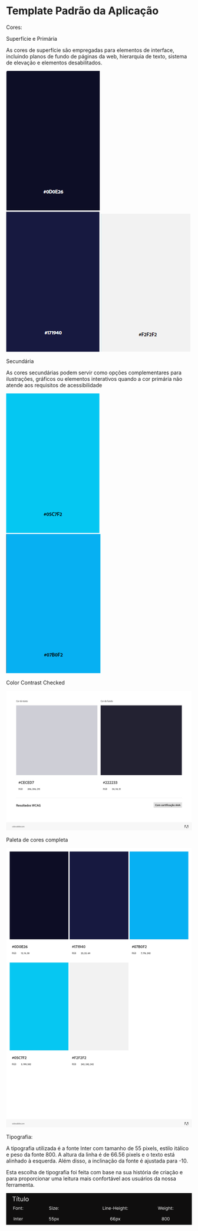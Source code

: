 # Template Padrão da Aplicação

Cores:

Superfície e Primária

As cores de superfície são empregadas para elementos de interface, incluindo planos de fundo de páginas da web, hierarquia de texto, sistema de elevação e elementos desabilitados.

![image](https://github.com/ICEI-PUC-Minas-PMV-ADS/pmv-ads-2024-1-e2-proj-int-t5-managermoney/blob/main/docs/img/0D0E26.png)
![image](https://github.com/ICEI-PUC-Minas-PMV-ADS/pmv-ads-2024-1-e2-proj-int-t5-managermoney/blob/main/docs/img/171940.png)
![image](https://github.com/ICEI-PUC-Minas-PMV-ADS/pmv-ads-2024-1-e2-proj-int-t5-managermoney/blob/main/docs/img/F2F2F2.png)

Secundária

As cores secundárias podem servir como opções complementares para ilustrações, gráficos ou elementos interativos quando a cor primária não atende aos requisitos de acessibilidade

![image](https://github.com/ICEI-PUC-Minas-PMV-ADS/pmv-ads-2024-1-e2-proj-int-t5-managermoney/blob/main/docs/img/05C7F2.png)
![image](https://github.com/ICEI-PUC-Minas-PMV-ADS/pmv-ads-2024-1-e2-proj-int-t5-managermoney/blob/main/docs/img/07B0F2.png)

Color Contrast Checked 

![image](https://github.com/ICEI-PUC-Minas-PMV-ADS/pmv-ads-2024-1-e2-proj-int-t5-managermoney/blob/main/docs/img/Color%20Contrast%20Checked.jpeg)

Paleta de cores completa 

![image](https://github.com/ICEI-PUC-Minas-PMV-ADS/pmv-ads-2024-1-e2-proj-int-t5-managermoney/blob/main/docs/img/AdobeColor-Brand%20guidelines%20design%20vector%20template..jpeg)

Tipografia:

A tipografia utilizada é a fonte Inter com tamanho de 55 pixels, estilo itálico e peso da fonte 800. A altura da linha é de 66.56 pixels e o texto está alinhado à esquerda. Além disso, a inclinação da fonte é ajustada para -10.

Esta escolha de tipografia foi feita com base na sua história de criação e para proporcionar uma leitura mais confortável aos usuários da nossa ferramenta.

![image](https://github.com/ICEI-PUC-Minas-PMV-ADS/pmv-ads-2024-1-e2-proj-int-t5-managermoney/blob/main/docs/img/Titulo.png)
